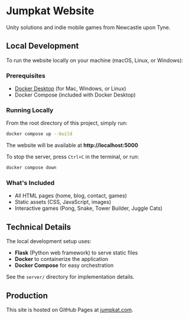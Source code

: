 # Jumpkat Website

Unity solutions and indie mobile games from Newcastle upon Tyne.

## Local Development

To run the website locally on your machine (macOS, Linux, or Windows):

### Prerequisites

- [Docker Desktop](https://www.docker.com/products/docker-desktop/) (for Mac, Windows, or Linux)
- Docker Compose (included with Docker Desktop)

### Running Locally

From the root directory of this project, simply run:

```bash
docker compose up --build
```

The website will be available at **http://localhost:5000**

To stop the server, press `Ctrl+C` in the terminal, or run:

```bash
docker compose down
```

### What's Included

- All HTML pages (home, blog, contact, games)
- Static assets (CSS, JavaScript, images)
- Interactive games (Pong, Snake, Tower Builder, Juggle Cats)

## Technical Details

The local development setup uses:
- **Flask** (Python web framework) to serve static files
- **Docker** to containerize the application
- **Docker Compose** for easy orchestration

See the `server/` directory for implementation details.

## Production

This site is hosted on GitHub Pages at [jumpkat.com](https://jumpkat.com).
